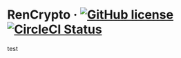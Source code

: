 # RenCrypto &middot; [![GitHub license](https://img.shields.io/badge/license-GPLv3-blue.svg)](https://github.com/renproject/rencrypto/blob/master/LICENSE) [![CircleCI Status](https://circleci.com/gh/renproject/rencrypto.svg?style=shield&circle-token=:circle-token)](https://circleci.com/gh/renproject/rencrypto)
test
